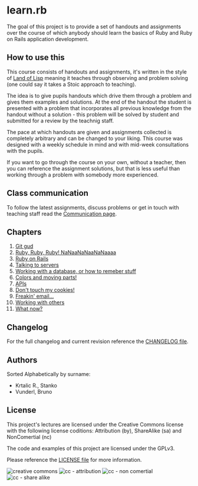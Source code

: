 # learn.rb

The goal of this project is to provide a set of handouts and assignments over
the course of which anybody should learn the basics of Ruby and Ruby on Rails
application development.

## How to use this

This course consists of handouts and assignments, it's written in the style of
[Land of Lisp](https://nostarch.com/lisp.htm) meaning it teaches through
observing and problem solving (one could say it takes a Stoic approach to
teaching).

The idea is to give pupils handouts which drive them through a problem and gives
them examples and solutions. At the end of the handout the student is
presented with a problem that incorporates all previous knowledge from the
handout without a solution - this problem will be solved by student and
submitted for a review by the teachnig staff.

The pace at which handouts are given and assignments collected is completely
arbitrary and can be changed to your liking. This course was designed with a
weekly schedule in mind and with mid-week consultations with the pupils.

If you want to go through the course on your own, without a teacher, then you
can reference the assignment solutions, but that is less useful than working
through a problem with somebody more experienced.

## Class communication

To follow the latest assignments, discuss problems or get in touch with
teaching staff read the [Communication page](/chapters/_communication).

## Chapters

1. [Git gud](/chapters/00-git_and_setup)
2. [Ruby, Ruby, Ruby! NaNaaNaNaaNaNaaaa](/chapters/01-ruby)
3. [Ruby on Rails](/chapters/02-ruby_on_rails)
4. [Talking to servers](/chapters/03-talking_to_servers)
5. [Working with a database, or how to remeber stuff](/chapters/04-the_database)
6. [Colors and moving parts!](/chapters/05-css_and_js)
7. [APIs](/chapters/06-apis)
8. [Don't touch my cookies!](/chapters/07-authentication)
9. [Freakin' email...](/chapters/08-background_jobs)
10. [Working with others](/chapters/09-working_with_others)
11. [What now?](/chapters/10-what_now)

## Changelog

For the full changelog and current revision reference the
[CHANGELOG file](/CHANGELOG.md).

## Authors

Sorted Alphabetically by surname:

* Krtalic R., Stanko
* Vunderl, Bruno

## License

This project's lectures are licensed under the Creative Commons license with
the following license coditions: Attribution (by), ShareAlike (sa) and
NonComertial (nc)

The code and examples of this project are licensed under the GPLv3.

Please reference the [LICENSE file](/LICENSE) for more information.

![creative commons](https://creativecommons.org/wp-content/themes/creativecommons.org/images/chooser_cc.png)
![cc - attribution](https://creativecommons.org/wp-content/themes/creativecommons.org/images/chooser_by.png)
![cc - non comertial](https://creativecommons.org/wp-content/themes/creativecommons.org/images/chooser_nc.png)
![cc - share alike](https://creativecommons.org/wp-content/themes/creativecommons.org/images/chooser_sa.png)
